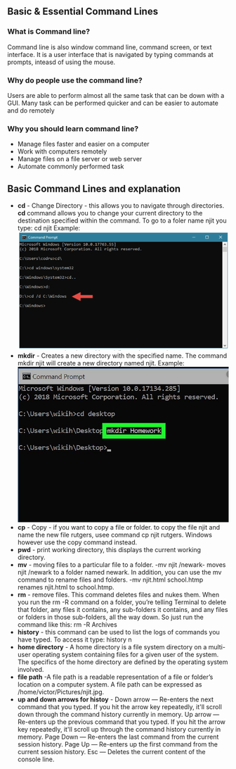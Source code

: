 ## Basic & Essential Command Lines

### What is Command line?
Command line is also window command line, command screen, or text interface. 
It is a user interface that is navigated by typing commands at prompts, inteasd of using the mouse. 

### Why do people use the command line?
Users are able to perform almost all the same task that can be down with a GUI. Many task can be performed quicker and can be easier to automate and do remotely

### Why you should learn command line?
* Manage files faster and easier on a computer
* Work with computers remotely
* Manage files on a file server or web server
* Automate commonly performed task

## Basic Command Lines and explanation

* **cd** - Change Directory - this allows you to navigate through directories. **cd** command allows you to change your current directory to the destination specified within the command. To go to a foler name njit you type: cd njit
Example:
![Cd](/image/cd.PNG)
* **mkdir** - Creates a new directory with the specified name. The command mkdir njit will create a new directory named njit.
Example:
![Mkdir](/image/mkdir.PNG)
* **cp**  - Copy - if you want to copy a file or folder. to copy the file njit and name the new file rutgers, usee command cp njit rutgers. Windows however use the copy command instead.
* **pwd** - print working directory, this displays the current working directory. 
* **mv** - moving files to a particular file to a folder. -mv njit /newark- moves njit /newark to a folder named newark. In addition, you can use the mv command to rename files and folders. -mv njit.html school.htmp renames njit.html to school.htmp.
* **rm** - remove files. This command deletes files and nukes them. When you run the rm -R command on a folder, you’re telling Terminal to delete that folder, any files it contains, any sub-folders it contains, and any files or folders in those sub-folders, all the way down.  So just run the command like this: rm -R Archives
* **history** - this command can be used to list the logs of commands you have typed. To access it type: history n
* **home directory** - A home directory is a file system directory on a multi-user operating system containing files for a given user of the system. The specifics of the home directory are defined by the operating system involved.
* **file path** -A file path is a readable representation of a file or folder’s location on a computer system. A file path can be expressed as /home/victor/Pictures/njit.jpg.
* **up and down arrows for histoy** - Down arrow — Re-enters the next command that you typed. If you hit the arrow key repeatedly, it'll scroll down through the command history currently in memory.
Up arrow — Re-enters up the previous command that you typed. If you hit the arrow key repeatedly, it'll scroll up through the command history currently in memory.
Page Down — Re-enters the last command from the current session history.
Page Up — Re-enters up the first command from the current session history.
Esc — Deletes the current content of the console line.
